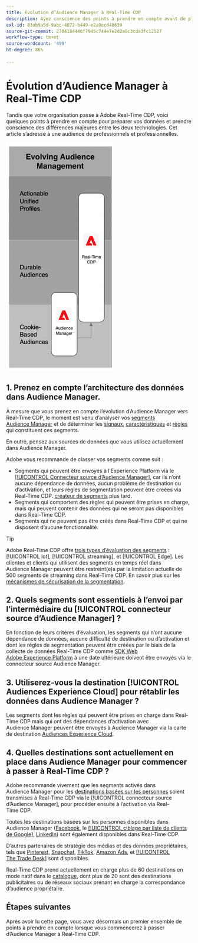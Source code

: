 ```yaml
---
title: Évolution d’Audience Manager à Real-Time CDP
description: Ayez conscience des points à prendre en compte avant de planifier la migration d’Audience Manager vers Adobe Real-Time CDP.
exl-id: 83ab9a5d-9abc-4072-b449-e2a9ecd48639
source-git-commit: 2704184446f7945c744e7e2d2a8c3cda3fc12527
workflow-type: tm+mt
source-wordcount: '499'
ht-degree: 86%

---
```


# Évolution d’Audience Manager à Real-Time CDP

Tandis que votre organisation passe à Adobe Real-Time CDP, voici quelques points à prendre en compte pour préparer vos données et prendre conscience des différences majeures entre les deux technologies. Cet article s’adresse à une audience de professionnels et professionnelles.

![Diagramme d’évolution d’Audience Manager à Real-Time CDP](/help/rtcdp/assets/aam-to-rtcdp-evolution.png)

## 1. Prenez en compte l’architecture des données dans Audience Manager.

À mesure que vous prenez en compte l’évolution d’Audience Manager vers Real-Time CDP, le moment est venu d’analyser vos [segments Audience Manager](https://experienceleague.adobe.com/docs/audience-manager/user-guide/features/segments/segments-purpose.html) et de déterminer les [signaux](https://experienceleague.adobe.com/docs/audience-manager/user-guide/features/data-explorer/data-explorer-understanding-signals.html), [caractéristiques](https://experienceleague.adobe.com/docs/audience-manager/user-guide/features/traits/trait-details-page.html) et [règles](https://experienceleague.adobe.com/docs/audience-manager/user-guide/features/segments/segment-builder.html#segment-builder-section) qui constituent ces segments.

En outre, pensez aux sources de données que vous utilisez actuellement dans Audience Manager.

Adobe vous recommande de classer vos segments comme suit :

* Segments qui peuvent être envoyés à l’Experience Platform via le [[!UICONTROL Connecteur source d’Audience Manager]](/help/sources/connectors/adobe-applications/audience-manager.md), car ils n’ont aucune dépendance de données, aucun problème de destination ou d’activation, et leurs règles de segmentation peuvent être créées via Real-Time CDP. [créateur de segments](/help/segmentation/ui/segment-builder.md) plus tard.
* Segments qui comportent des règles qui peuvent être prises en charge, mais qui peuvent contenir des données qui ne seront pas disponibles dans Real-Time CDP.
* Segments qui ne peuvent pas être créés dans Real-Time CDP et qui ne disposent d’aucune fonctionnalité.

>[!TIP]
>
>Adobe Real-Time CDP offre [trois types d’évaluation des segments](/help/segmentation/home.md#evaluate-segments) : [!UICONTROL lot], [!UICONTROL streaming], et [!UICONTROL Edge]. Les clientes et clients qui utilisent des segments en temps réel dans Audience Manager peuvent être restreint(e)s par la limitation actuelle de 500 segments de streaming dans Real-Time CDP. En savoir plus sur les [mécanismes de sécurisation de la segmentation](/help/profile/guardrails.md).

## 2. Quels segments sont essentiels à l’envoi par l’intermédiaire du [!UICONTROL connecteur source d’Audience Manager] ?

En fonction de leurs critères d’évaluation, les segments qui n’ont aucune dépendance de données, aucune difficulté de destination ou d’activation et dont les règles de segmentation peuvent être créées par le biais de la collecte de données Real-Time CDP comme [SDK Web Adobe Experience Platform](/help/web-sdk/faq.md) à une date ultérieure doivent être envoyés via  le connecteur source Audience Manager.

## 3. Utiliserez-vous la destination [!UICONTROL Audiences Experience Cloud] pour rétablir les données dans Audience Manager ?

Les segments dont les règles qui peuvent être prises en charge dans Real-Time CDP mais qui ont des dépendances d’activation avec Audience Manager peuvent être envoyés à Audience Manager via la carte de destination [Audiences Experience Cloud](/help/destinations/catalog/adobe/experience-cloud-audiences.md).

## 4. Quelles destinations sont actuellement en place dans Audience Manager pour commencer à passer à Real-Time CDP ?

Adobe recommande vivement que les segments activés dans Audience Manager pour les [destinations basées sur les personnes](https://experienceleague.adobe.com/docs/audience-manager/user-guide/features/destinations/people-based/people-based-destinations-overview.html?lang=fr) soient transmises à Real-Time CDP via le [!UICONTROL connecteur source d’Audience Manager], pour procéder ensuite à l’activation via Real-Time CDP.

Toutes les destinations basées sur les personnes disponibles dans Audience Manager ([Facebook](/help/destinations/catalog/social/facebook.md), le [[!UICONTROL ciblage par liste de clients de Google]](/help/destinations/catalog/advertising/google-customer-match.md), [LinkedIn](/help/destinations/catalog/social/linkedin.md)) sont également disponibles dans Real-Time CDP.

D’autres partenaires de stratégie des médias et des données propriétaires, tels que [Pinterest](/help/destinations/catalog/advertising/pinterest.md), [Snapchat](/help/destinations/catalog/advertising/snap-inc.md), [TikTok](/help/destinations/catalog/social/tiktok.md), [Amazon Ads](/help/destinations/catalog/advertising/amazon-ads.md), et [[!UICONTROL The Trade Desk]](/help/destinations/catalog/advertising/tradedesk.md) sont disponibles.

Real-Time CDP prend actuellement en charge plus de 60 destinations en mode natif dans le [catalogue](/help/destinations/catalog/overview.md), dont plus de 20 sont des destinations publicitaires ou de réseaux sociaux prenant en charge la correspondance d’audience propriétaire.

## Étapes suivantes

Après avoir lu cette page, vous avez désormais un premier ensemble de points à prendre en compte lorsque vous commencerez à passer d’Audience Manager à Real-Time CDP.
